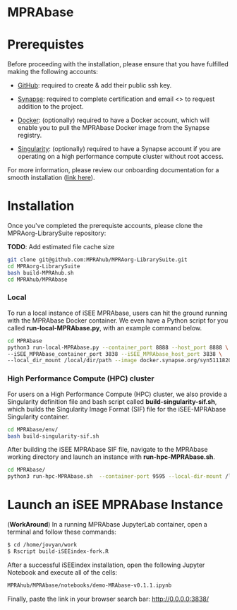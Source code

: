 # MPRAbase



# Prerequistes 

Before proceeding with the installation, please ensure that you have fulfilled making the following accounts:

* [GitHub](https://github.com/signup?ref_cta=Sign+up&ref_loc=header+logged+out&ref_page=%2F&source=header-home): required to create & add their public ssh key.

* [Synapse](https://www.synapse.org/): required to complete certification and email <> to request addition to the project.

* [Docker](https://www.docker.com/): (optionally) required to have a Docker account, which will enable you to pull the MPRAbase Docker image from the Synapse registry.

* [Singularity](https://cloud.sylabs.io/?_gl=1*zlt1gk*_ga*MTU1Mzg2OTQxNy4xNjg0MTkxMzM5*_ga_X710KLJKK6*MTY4NDE5MTMzOS4xLjEuMTY4NDE5MTM0Ni4wLjAuMA..&_ga=2.118074254.606116961.1684191339-1553869417.1684191339): (optionally) required to have a Synapse account if you are operating on a high performance compute cluster without root access.

For more information, please review our onboarding documentation for a smooth installation ([link here](https://docs.google.com/document/d/1d23PDeozSP36U-4aWNFhE1knIbZ2HUiWTan9AsKQ-KY/edit?usp=sharing)).

# Installation

Once you've completed the prerequiste accounts, please clone the MPRAorg-LibrarySuite repository:

**TODO**: Add estimated file cache size

```bash
git clone git@github.com:MPRAhub/MPRAorg-LibrarySuite.git
cd MPRAorg-LibrarySuite
bash build-MPRAhub.sh
cd MPRAhub/MPRAbase
```

### Local

To run a local instance of iSEE MPRAbase, users can hit the ground running with the MPRAbase Docker container. We even have a Python script for you called **run-local-MPRAbase.py**, with an example command below.

```bash
cd MPRAbase
python3 run-local-MPRAbase.py --container_port 8888 --host_port 8888 \
--iSEE_MPRAbase_container_port 3838 --iSEE_MPRAbase_host_port 3838 \
--local_dir_mount /local/dir/path --image docker.synapse.org/syn51118207/mprabase:arm64-v0.1.1
```

### High Performance Compute (HPC) cluster

For users on a High Performance Compute (HPC) cluster, we also provide a Singularity definition file and bash script called **build-singularity-sif.sh**, which builds the Singularity Image Format (SIF) file for the iSEE-MPRAbase Singularity container.

```bash
cd MPRAbase/env/
bash build-singularity-sif.sh
```

After building the iSEE MPRAbase SIF file, navigate to the MPRAbase working directory and launch an instance with **run-hpc-MPRAbase.sh**.

```bash
cd MPRAbase/
python3 run-hpc-MPRAbase.sh  --container-port 9595 --local-dir-mount /local/dir/path
```

# Launch an iSEE MPRAbase Instance

(**WorkAround**) In a running MPRAbase JupyterLab container, open a terminal and follow these commands:

```bash
$ cd /home/jovyan/work
$ Rscript build-iSEEindex-fork.R
```

After a successful iSEEindex installation, open the following Jupyter Notebook and execute all of the cells: 

```bash
MPRAhub/MPRAbase/notebooks/demo-MRAbase-v0.1.1.ipynb 
```

Finally, paste the link in your browser search bar: http://0.0.0.0:3838/